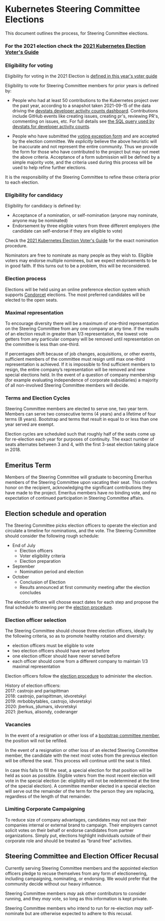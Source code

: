 # Kubernetes Steering Committee Elections

This document outlines the process, for Steering Committee elections.

### For the 2021 election check the [2021 Kubernetes Election Voter's Guide][voter-guide]

### Eligibility for voting

Eligibility for voting in the 2021 Election is [defined in this year's voter guide][voter-guide]

Eligibility to vote for Steering Committee members for prior years is defined by:

* People who had at least 50 contributions to the Kubernetes project over
  the past year, according to a snapshot taken 2021-09-15 of the data driving
  the [devstats developer activity counts dashboard][devstats-dashboard].
  Contributions include GitHub events like creating issues, creating pr's,
  reviewing PR's, commenting on issues, etc. For full details see
  [the SQL query used by devstats for developer activity counts][devstats-sql].

* People who have submitted the [voting exception form] and are accepted by
  the election committee. We *explicitly* believe the above heuristic will be
  inaccurate and not represent the entire community. Thus we provide the form
  for those who have contributed to the project but may not meet the above
  criteria.  Acceptance of a form submission will be defined by a simple
  majority vote, and the criteria used during this process will be used to
  help refine further elections.

It is the responsibility of the Steering Committee to refine these criteria
prior to each election.

### Eligibility for candidacy

Eligibility for candidacy is defined by:

* Acceptance of a nomination, or self-nomination (anyone may nominate, anyone
  may be nominated)
* Endorsement by three eligible voters from three different employers (the
  candidate can self-endorse if they are eligible to vote)

Check the [2021 Kubernetes Election Voter's Guide][candidacy] for the exact
nomination procedure.

Nominators are free to nominate as many people as they wish to. Eligible
voters may endorse multiple nominees, but we expect endorsements to be in
good faith.  If this turns out to be a problem, this will be reconsidered.

### Election process

Elections will be held using an online preference election system which 
supports [Condorcet] elections. The most preferred candidates will be elected to 
the open seats.

### Maximal representation

To encourage diversity there will be a maximum of one-third representation on
the Steering Committee from any one company at any time. If the results of an
election result in greater than 1/3 representation, the lowest vote getters
from any particular company will be removed until representation on the
committee is less than one-third.

If percentages shift because of job changes, acquisitions, or other events,
sufficient members of the committee must resign until max one-third
representation is achieved. If it is impossible to find sufficient members to
resign, the entire company’s representation will be removed and new special
elections held. In the event of a question of company membership (for example
evaluating independence of corporate subsidiaries) a majority of all
non-involved Steering Committee members will decide.

### Terms and Election Cycles

Steering Committee members are elected to serve one, two year term. Members can
serve two consecutive terms (4 years) and a lifetime of four terms (8 years). 
Bootstrap and terms that result in equal to or less than one year served are 
exempt.   

Election cycles are scheduled such that roughly half of the seats come up for
re-election each year for purposes of continuity.  The exact number of seats
alternates between 3 and 4, with the first 3-seat election taking place in
2018.

## Emeritus Term

Members of the Steering Committee will graduate to becoming Emeritus members of
the Steering Committee upon vacating their seat.  This confers honor on the
recipient, acknowledging the significant contributions they have made to the
project. Emeritus members have no binding vote, and no expectation of continued
participation in Steering Committee affairs.

## Election schedule and operation

The Steering Committee picks election officers to operate the election and
circulate a timeline for nominations, and the vote. The Steering Committee
should consider the following rough schedule:

- End of July
  - Election officers
  - Voter eligibility criteria
  - Election preparation
- September   
  - Nomination period and election
- October  
  - Conclusion of Election
  - Results announced at first community meeting after the election concludes

The election officers will choose exact dates for each step and propose the
final schedule to steering per the [election procedure].

### Election officer selection

The Steering Committee should choose three election officers, ideally by the
following criteria, so as to promote healthy rotation and diversity:

- election officers must be eligible to vote
- two election officers should have served before
- one election officer should have never served before
- each officer should come from a different company to maintain 1/3 maximal
  representation

Election officers follow the [election procedure] to administer the election.  

History of election officers:  
2017: castrojo and parispittman  
2018: castrojo, parispittman, idvoretskyi  
2019: mrbobbytables, castrojo, idvoretskyi  
2020: jberkus, jdumars, idvoretskyi    
2021: jberkus, alisondy, coderanger

### Vacancies

In the event of a resignation or other loss of a [bootstrap committee member],
the position will not be refilled.

In the event of a resignation or other loss of an elected Steering Committee
member, the candidate with the next most votes from the previous election will
be offered the seat.  This process will continue until the seat is filled.

In case this fails to fill the seat, a special election for that position will
be held as soon as possible. Eligible voters from the most recent election
will vote in the special election (ie: eligibility will not be redetermined
at the time of the special election). A committee member elected in a special
election will serve out the remainder of the term for the person they are
replacing, regardless of the length of that remainder.

### Limiting Corporate Campaigning

To reduce size of company advantages, candidates may not use their companies
internal or external brand to campaign.  Their employers cannot solicit votes
on their behalf or endorse candidates from partner organizations.  Simply put,
elections highlight individuals outside of their corporate role and should be
treated as “brand free” activities.

## Steering Committee and Election Officer Recusal

Currently serving Steering Committee members and the appointed election officers
pledge to recuse themselves from any form of electioneering, including
campaigning, nominating, or endorsing. We would prefer that the community
decide without our heavy influence.

Steering Committee members _may_ ask other contributors to consider running,
and they _may_ vote, so long as this information is kept private.

Steering Committee members who intend to run for re-election _may_
self-nominate but are otherwise expected to adhere to this recusal.

[Condorcet]: https://en.wikipedia.org/wiki/Condorcet_method

[election procedure]: https://git.k8s.io/community/events/elections/README.md

[devstats-sql]: https://github.com/cncf/devstats/blob/master/metrics/shared/project_developer_stats.sql
[devstats-dashboard]: https://k8s.devstats.cncf.io/d/13/developer-activity-counts-by-repository-group?orgId=1&var-period_name=Last%20year&var-metric=contributions&var-repogroup_name=All

[bootstrap committee member]: https://github.com/kubernetes/steering#initial-bootstrap-committee
[voter-guide]: https://github.com/kubernetes/community/tree/master/events/elections/2021
[candidacy]: https://github.com/kubernetes/community/tree/master/events/elections/2021#candidacy-process
[voting exception form]: https://elections.k8s.io/app/elections/2021/exception
